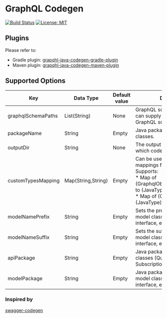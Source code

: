 # GraphQL Codegen #

[![Build Status](https://travis-ci.com/kobylynskyi/graphql-java-codegen.svg?branch=master)](https://travis-ci.com/kobylynskyi/graphql-java-codegen)
[![License: MIT](https://img.shields.io/badge/License-MIT-yellow.svg)](https://opensource.org/licenses/MIT)

## Plugins

Please refer to:
* Gradle plugin: [grapqhl-java-codegen-gradle-plugin](https://github.com/kobylynskyi/graphql-java-codegen-gradle-plugin)
* Maven plugin: [grapqhl-java-codegen-maven-plugin](https://github.com/kobylynskyi/grapqhl-java-codegen-maven-plugin) 



## Supported Options

| Key                     | Data Type          | Default value | Description |
| ----------------------- | ------------------ | ------------- | ----------- |
| graphqlSchemaPaths      | List(String)       | None          | GraphQL schema locations. You can supply multiple paths to GraphQL schemas. |
| packageName             | String             | Empty         | Java package for generated classes. |
| outputDir               | String             | None          | The output target directory into which code will be generated. |
| customTypesMapping      | Map(String,String) | Empty         | Can be used to supply custom mappings for scalars. <br/> Supports:<br/> * Map of (GraphqlObjectName.fieldName) to (JavaType) <br/> * Map of (GraphqlType) to (JavaType) |
| modelNamePrefix         | String             | Empty         | Sets the prefix for GraphQL model classes (type, input, interface, enum, union). |
| modelNameSuffix         | String             | Empty         | Sets the suffix for GraphQL model classes (type, input, interface, enum, union). |
| apiPackage              | String             | Empty         | Java package for generated api classes (Query, Mutation, Subscription). |
| modelPackage            | String             | Empty         | Java package for generated model classes (type, input, interface, enum, union). |


### Inspired by
[swagger-codegen](https://github.com/swagger-api/swagger-codegen)


